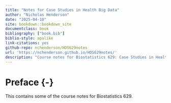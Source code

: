 ```yaml
--- 
title: "Notes for Case Studies in Health Big Data"
author: "Nicholas Henderson"
date: "2025-04-10"
site: bookdown::bookdown_site
documentclass: book
bibliography: ["book.bib"]
biblio-style: apalike
link-citations: yes
github-repo: nchenderson/HDS629notes
url: 'https://nchenderson.github.io/HDS629notes/'
description: "Course notes for Biostatistics 629: Case Studies in Health Big Data"
---
```


# Preface {-}

This contains some of the course notes for Biostatistics 629.
